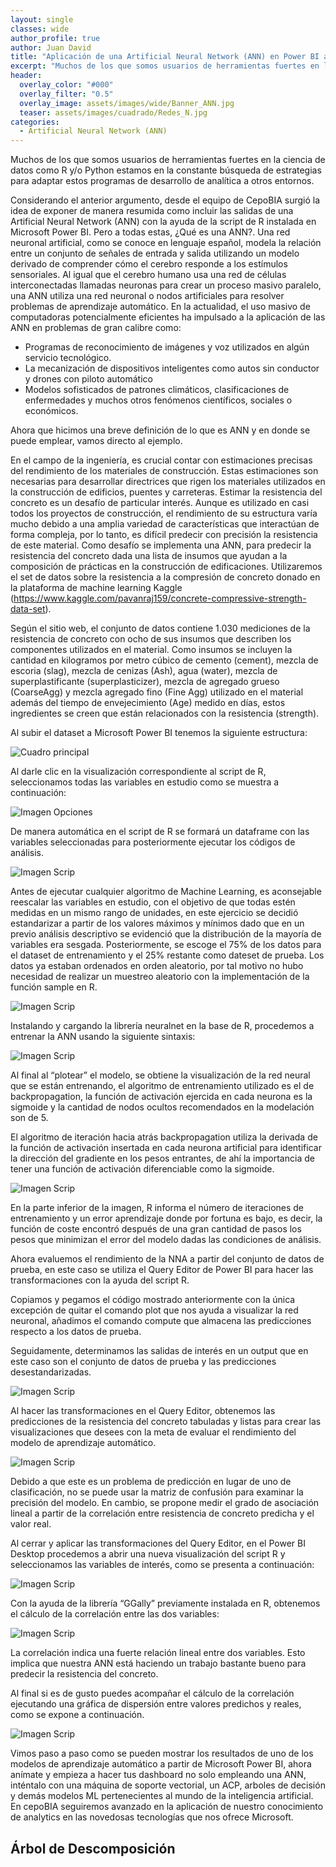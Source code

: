 ```yaml
---
layout: single
classes: wide
author_profile: true
author: Juan David
title: "Aplicación de una Artificial Neural Network (ANN) en Power BI adaptando el lenguaje de programación R"
excerpt: "Muchos de los que somos usuarios de herramientas fuertes en la ciencia de datos como R y/o Python...."
header:
  overlay_color: "#000"
  overlay_filter: "0.5"
  overlay_image: assets/images/wide/Banner_ANN.jpg
  teaser: assets/images/cuadrado/Redes_N.jpg
categories:
  - Artificial Neural Network (ANN)
---
```



Muchos de los que somos usuarios de herramientas fuertes en la ciencia de datos como R y/o Python estamos en la constante búsqueda de estrategias para adaptar estos programas de desarrollo de analítica a otros entornos.

Considerando el anterior argumento, desde el equipo de CepoBIA surgió la idea de exponer de manera resumida como incluir las salidas de una Artificial Neural Network (ANN) con la ayuda de la script de R instalada en Microsoft Power BI.
Pero a todas estas, ¿Qué es una ANN?. Una red neuronal artificial, como se conoce en lenguaje español, modela la relación entre un conjunto de señales de entrada y salida utilizando un modelo derivado de comprender cómo el cerebro responde a los estímulos sensoriales. Al igual que el cerebro humano usa una red de células interconectadas llamadas neuronas para crear un proceso masivo paralelo, una ANN utiliza una red neuronal o nodos artificiales para resolver problemas de aprendizaje automático.
En la actualidad, el uso masivo de computadoras potencialmente eficientes ha impulsado a la aplicación de las ANN en problemas de gran calibre como:

*	Programas de reconocimiento de imágenes y voz utilizados en algún servicio tecnológico. 
*	La mecanización de dispositivos inteligentes como autos sin conductor y drones con piloto automático
*	Modelos sofisticados de patrones climáticos, clasificaciones de enfermedades y muchos otros fenómenos científicos, sociales o económicos.

 
Ahora que hicimos una breve definición de lo que es ANN y en donde se puede emplear, vamos directo al ejemplo. 

En el campo de la ingeniería, es crucial contar con estimaciones precisas del rendimiento de los materiales de construcción. Estas estimaciones son necesarias para desarrollar directrices que rigen los materiales utilizados en la construcción de edificios, puentes y carreteras.
Estimar la resistencia del concreto es un desafío de particular interés. Aunque es utilizado en casi todos los proyectos de construcción, el rendimiento de su estructura varía mucho debido a una amplia variedad de características que interactúan de forma compleja, por lo tanto, es difícil predecir con precisión la resistencia de este material. Como desafío se implementa una ANN, para predecir la resistencia del concreto dada una lista de insumos que ayudan a la composición de prácticas en la construcción de edificaciones.
Utilizaremos el set de datos  sobre la resistencia a la compresión de concreto donado en la plataforma de machine learning Kaggle  (https://www.kaggle.com/pavanraj159/concrete-compressive-strength-data-set). 

Según el sitio web, el conjunto de datos contiene 1.030 mediciones de la resistencia de concreto con ocho de sus insumos que describen los componentes utilizados en el material. Como insumos se incluyen la cantidad en kilogramos por metro cúbico de cemento (cement), mezcla de escoria (slag), mezcla de cenizas (Ash), agua (water), mezcla de superplastificante (superplasticizer), mezcla de agregado grueso (CoarseAgg) y  mezcla agregado fino (Fine Agg) utilizado en el material además del tiempo de envejecimiento (Age) medido en días, estos ingredientes se creen que están relacionados con la resistencia (strength).

Al subir el dataset a Microsoft Power BI tenemos la siguiente estructura:

![Cuadro principal](/assets/images/post/ANN/Principal.PNG)

Al darle clic en la visualización correspondiente al script de R, seleccionamos todas las variables en estudio como se muestra a continuación:

 
![Imagen Opciones](/assets/images/post/ANN/imagen1.PNG)	

De manera automática en el script de R se formará un dataframe con las variables seleccionadas para posteriormente ejecutar los códigos de análisis.

![Imagen Scrip](/assets/images/post/ANN/imagen2.PNG)	

Antes de ejecutar cualquier algoritmo de Machine Learning, es aconsejable reescalar las variables en estudio, con el objetivo de que todas estén medidas en un mismo rango de unidades, en este ejercicio se decidió estandarizar a partir de los valores máximos y mínimos dado que en un previo análisis descriptivo se evidenció que la distribución de la mayoría de variables era sesgada. Posteriormente, se escoge el 75% de los datos para el dataset de entrenamiento y el 25% restante como dateset de prueba.
Los datos ya estaban ordenados en orden aleatorio, por tal motivo no hubo necesidad de realizar un muestreo aleatorio con la implementación de la función sample en R.
  
![Imagen Scrip](/assets/images/post/ANN/imagen3.PNG)	

Instalando y cargando la librería neuralnet en la base de R, procedemos a entrenar la ANN usando la siguiente sintaxis: 

![Imagen Scrip](/assets/images/post/ANN/imagen4.PNG)	

Al final al “plotear” el modelo, se obtiene la visualización de la red neural que se están entrenando, el algoritmo de entrenamiento utilizado es el de backpropagation, la función de activación ejercida en cada neurona es la sigmoide y la cantidad de nodos ocultos recomendados en la modelación son de 5.

El algoritmo de iteración hacia atrás backpropagation utiliza la derivada de la función de activación insertada en cada neurona artificial para identificar la dirección del gradiente en los pesos entrantes, de ahí la importancia de tener una función de activación diferenciable como la sigmoide.

![Imagen Scrip](/assets/images/post/ANN/imagen5.PNG)	

En la parte inferior de la imagen, R informa el número de iteraciones de entrenamiento y un error aprendizaje donde por fortuna es bajo, es decir, la función de coste encontró después de una gran cantidad de pasos los pesos que minimizan el error del modelo dadas las condiciones de análisis.

Ahora evaluemos el rendimiento de la NNA a partir del conjunto de datos de prueba, en este caso se utiliza el Query Editor de Power BI para hacer las transformaciones con la ayuda del script R.

Copiamos y pegamos el código mostrado anteriormente con la única excepción de quitar el comando plot que nos ayuda a visualizar la red neuronal, añadimos el comando compute que almacena las predicciones respecto a los datos de prueba.

Seguidamente, determinamos las salidas de interés en un output que en este caso son el conjunto de datos de prueba y las predicciones desestandarizadas.

![Imagen Scrip](/assets/images/post/ANN/imagen5.PNG)	

Al hacer las transformaciones en el Query Editor, obtenemos las predicciones de la resistencia del concreto tabuladas y listas para crear las visualizaciones que desees con la meta de evaluar el rendimiento del modelo de aprendizaje automático.

![Imagen Scrip](/assets/images/post/ANN/imagen6.PNG)


Debido a que este es un problema de predicción en lugar de uno de clasificación, no se puede usar la matriz de confusión para examinar la precisión del modelo. En cambio, se propone medir el grado de asociación lineal a partir de la correlación entre resistencia de concreto predicha y el valor real.

Al cerrar y aplicar las transformaciones del Query Editor, en el Power BI Desktop procedemos a abrir una nueva visualización del script R y seleccionamos las variables de interés, como se presenta a continuación:

![Imagen Scrip](/assets/images/post/ANN/imagen7.PNG)

Con la ayuda de la librería “GGally” previamente instalada en R, obtenemos el cálculo de la correlación entre las dos variables:

![Imagen Scrip](/assets/images/post/ANN/imagen8.PNG)

La correlación indica una fuerte relación lineal entre dos variables. Esto implica que nuestra ANN está haciendo un trabajo bastante bueno para predecir la resistencia del concreto.

Al final si es de gusto puedes acompañar el cálculo de la correlación ejecutando una gráfica de dispersión entre valores predichos y reales, como se expone a continuación.

![Imagen Scrip](/assets/images/post/ANN/imagen9.PNG)

Vimos paso a paso como se pueden mostrar los resultados de uno de los modelos de aprendizaje automático a partir de Microsoft Power BI, ahora anímate y empieza a hacer tus dashboard no solo empleando una ANN, inténtalo con una máquina de soporte vectorial, un ACP, arboles de decisión y demás modelos ML pertenecientes al mundo de la inteligencia artificial.
En cepoBIA seguiremos avanzado en la aplicación de nuestro conocimiento de analytics en las novedosas tecnologías que nos ofrece Microsoft.

## Árbol de Descomposición
